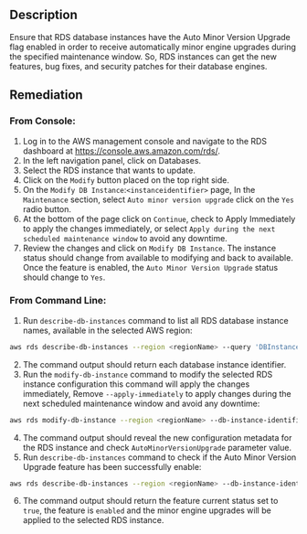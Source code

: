 ## Description

Ensure that RDS database instances have the Auto Minor Version Upgrade flag enabled in order to receive automatically minor engine upgrades during the specified maintenance window. So, RDS instances can get the new features, bug fixes, and security patches for their database engines.

## Remediation

### From Console:

1. Log in to the AWS management console and navigate to the RDS dashboard at https://console.aws.amazon.com/rds/.
2. In the left navigation panel, click on Databases.
3. Select the RDS instance that wants to update.
4. Click on the `Modify` button placed on the top right side.
5. On the `Modify DB Instance`:`<instanceidentifier>` page, In the `Maintenance` section, select `Auto minor version upgrade` click on the `Yes` radio button.
6. At the bottom of the page click on `Continue`, check to Apply Immediately to apply the changes immediately, or select `Apply during the next scheduled maintenance window` to avoid any downtime.
7. Review the changes and click on `Modify DB Instance`. The instance status should change from available to modifying and back to available. Once the feature is enabled, the `Auto Minor Version Upgrade` status should change to `Yes`.

### From Command Line:

1. Run `describe-db-instances` command to list all RDS database instance names, available in the selected AWS region:

```bash
aws rds describe-db-instances --region <regionName> --query 'DBInstances[*].DBInstanceIdentifier'
```

2. The command output should return each database instance identifier.
3. Run the `modify-db-instance` command to modify the selected RDS instance configuration this command will apply the changes immediately, Remove `--apply-immediately` to apply changes during the next scheduled maintenance window and avoid any downtime:

```bash
aws rds modify-db-instance --region <regionName> --db-instance-identifier <dbInstanceIdentifier> --auto-minor-version-upgrade --apply-immediately
```

4. The command output should reveal the new configuration metadata for the RDS instance and check `AutoMinorVersionUpgrade` parameter value.
5. Run `describe-db-instances` command to check if the Auto Minor Version Upgrade feature has been successfully enable:

```bash
aws rds describe-db-instances --region <regionName> --db-instance-identifier <dbInstanceIdentifier> --query 'DBInstances[*].AutoMinorVersionUpgrade'
```

6. The command output should return the feature current status set to `true`, the feature is `enabled` and the minor engine upgrades will be applied to the selected RDS instance.
